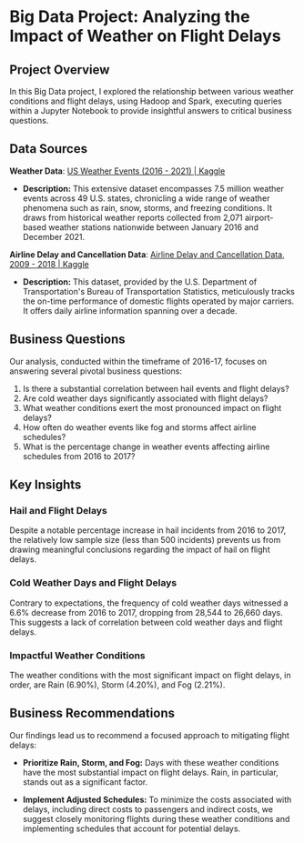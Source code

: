 # Big Data Project: Analyzing the Impact of Weather on Flight Delays

## Project Overview

In this Big Data project, I explored the relationship between various weather conditions and flight delays, using Hadoop and Spark, executing queries within a Jupyter Notebook to provide insightful answers to critical business questions.

## Data Sources

**Weather Data**: [US Weather Events (2016 - 2021) | Kaggle](weather-data-link)
- **Description:** This extensive dataset encompasses 7.5 million weather events across 49 U.S. states, chronicling a wide range of weather phenomena such as rain, snow, storms, and freezing conditions. It draws from historical weather reports collected from 2,071 airport-based weather stations nationwide between January 2016 and December 2021.

**Airline Delay and Cancellation Data**: [Airline Delay and Cancellation Data, 2009 - 2018 | Kaggle](airline-data-link)
- **Description:** This dataset, provided by the U.S. Department of Transportation's Bureau of Transportation Statistics, meticulously tracks the on-time performance of domestic flights operated by major carriers. It offers daily airline information spanning over a decade.

## Business Questions

Our analysis, conducted within the timeframe of 2016-17, focuses on answering several pivotal business questions:

1. Is there a substantial correlation between hail events and flight delays?
2. Are cold weather days significantly associated with flight delays?
3. What weather conditions exert the most pronounced impact on flight delays?
4. How often do weather events like fog and storms affect airline schedules?
5. What is the percentage change in weather events affecting airline schedules from 2016 to 2017?

## Key Insights

### Hail and Flight Delays
Despite a notable percentage increase in hail incidents from 2016 to 2017, the relatively low sample size (less than 500 incidents) prevents us from drawing meaningful conclusions regarding the impact of hail on flight delays.

### Cold Weather Days and Flight Delays
Contrary to expectations, the frequency of cold weather days witnessed a 6.6% decrease from 2016 to 2017, dropping from 28,544 to 26,660 days. This suggests a lack of correlation between cold weather days and flight delays.

### Impactful Weather Conditions
The weather conditions with the most significant impact on flight delays, in order, are Rain (6.90%), Storm (4.20%), and Fog (2.21%).

## Business Recommendations

Our findings lead us to recommend a focused approach to mitigating flight delays:

- **Prioritize Rain, Storm, and Fog:** Days with these weather conditions have the most substantial impact on flight delays. Rain, in particular, stands out as a significant factor.

- **Implement Adjusted Schedules:** To minimize the costs associated with delays, including direct costs to passengers and indirect costs, we suggest closely monitoring flights during these weather conditions and implementing schedules that account for potential delays.
